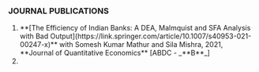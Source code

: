 ### JOURNAL PUBLICATIONS
<ol> <li>
**[The Efficiency of Indian Banks: A DEA, Malmquist and SFA Analysis with Bad Output](https://link.springer.com/article/10.1007/s40953-021-00247-x)** with Somesh Kumar Mathur and Sila Mishra, 2021, **Journal of Quantitative Economics** [ABDC - _**B**_] </li>
  <li>  </li>
</ol>
